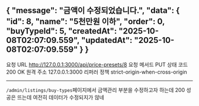 {
    "message": "금액이 수정되었습니다.",
    "data": {
        "id": 8,
        "name": "5천만원 이하",
        "order": 0,
        "buyTypeId": 5,
        "createdAt": "2025-10-08T02:07:09.559",
        "updatedAt": "2025-10-08T02:07:09.559"
    }
}
------
요청 URL
http://127.0.0.1:3000/api/price-presets/8
요청 메서드
PUT
상태 코드
200 OK
원격 주소
127.0.0.1:3000
리퍼러 정책
strict-origin-when-cross-origin

-----------
`/admin/listings/buy-types`페이지에서 금액관리 부분을 수정하고자 하는데 200 성공은 뜨는데 여전히 데이터가 수정되지가 않네